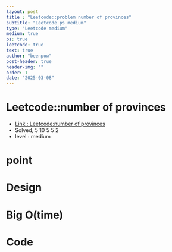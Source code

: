 ```yaml
---
layout: post
title : "Leetcode::problem number of provinces"
subtitle: "Leetcode ps medium"
type: "Leetcode medium"
medium: true
ps: true
leetcode: true
text: true
author: "beenpow"
post-header: true
header-img: ""
order: 1
date: "2025-03-08"
---
```


# Leetcode::number of provinces
- [Link : Leetcode:number of provinces]()
- Solved, 5 10 5 5 2
- level : medium
# point

# Design


# Big O(time)

# Code

```cpp

```